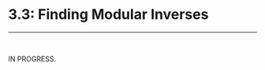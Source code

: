 <title>3.3: Finding Modular Inverses – Number Theory</title>

# 3.3: Finding Modular Inverses
---

<br>

IN PROGRESS.
